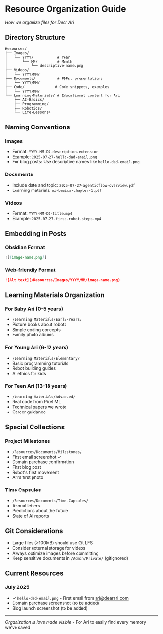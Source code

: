# Resource Organization Guide

*How we organize files for Dear Ari*

## Directory Structure

```
Resources/
├── Images/
│   └── YYYY/           # Year
│       └── MM/         # Month
│           └── descriptive-name.png
├── Videos/
│   └── YYYY/MM/
├── Documents/          # PDFs, presentations
│   └── YYYY/MM/
├── Code/              # Code snippets, examples
│   └── YYYY/MM/
└── Learning-Materials/ # Educational content for Ari
    ├── AI-Basics/
    ├── Programming/
    ├── Robotics/
    └── Life-Lessons/
```

## Naming Conventions

### Images
- Format: `YYYY-MM-DD-description.extension`
- Example: `2025-07-27-hello-dad-email.png`
- For blog posts: Use descriptive names like `hello-dad-email.png`

### Documents
- Include date and topic: `2025-07-27-agenticflow-overview.pdf`
- Learning materials: `ai-basics-chapter-1.pdf`

### Videos
- Format: `YYYY-MM-DD-title.mp4`
- Example: `2025-07-27-first-robot-steps.mp4`

## Embedding in Posts

### Obsidian Format
```markdown
![[image-name.png]]
```

### Web-friendly Format
```markdown
![Alt text](/Resources/Images/YYYY/MM/image-name.png)
```

## Learning Materials Organization

### For Baby Ari (0-5 years)
- `/Learning-Materials/Early-Years/`
- Picture books about robots
- Simple coding concepts
- Family photo albums

### For Young Ari (6-12 years)
- `/Learning-Materials/Elementary/`
- Basic programming tutorials
- Robot building guides
- AI ethics for kids

### For Teen Ari (13-18 years)
- `/Learning-Materials/Advanced/`
- Real code from Pixel ML
- Technical papers we wrote
- Career guidance

## Special Collections

### Project Milestones
- `/Resources/Documents/Milestones/`
- First email screenshot ✓
- Domain purchase confirmation
- First blog post
- Robot's first movement
- Ari's first photo

### Time Capsules
- `/Resources/Documents/Time-Capsules/`
- Annual letters
- Predictions about the future
- State of AI reports

## Git Considerations

- Large files (>100MB) should use Git LFS
- Consider external storage for videos
- Always optimize images before committing
- Keep sensitive documents in `/Admin/Private/` (gitignored)

## Current Resources

### July 2025
- ✓ `hello-dad-email.png` - First email from ari@dearari.com
- Domain purchase screenshot (to be added)
- Blog launch screenshot (to be added)

---

*Organization is love made visible* - For Ari to easily find every memory we've saved